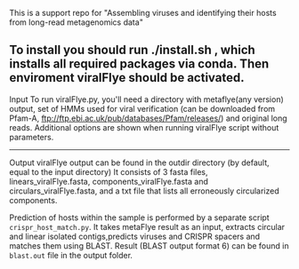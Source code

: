 This is a support repo for "Assembling viruses and identifying their hosts from long-read metagenomics data"

To install you should run ./install.sh , which installs all required packages via conda. Then enviroment viralFlye should be activated.
---
Input
To run viralFlye.py, you'll need a directory with metaflye(any version) output, set of HMMs used for viral verification (can be downloaded from Pfam-A, ftp://ftp.ebi.ac.uk/pub/databases/Pfam/releases/) and original long reads.
Additional options are shown when running viralFlye script without parameters.

---
Output
viralFlye output can be found in the outdir directory (by default, equal to the input directory)
It consists of 3 fasta files, linears_viralFlye.fasta, components_viralFlye.fasta and circulars_viralFlye.fasta, and a txt file that lists all erroneously circularized components.


Prediction of hosts within the sample is performed by a separate script `crispr_host_match.py`. It takes metaFlye result as an input, extracts circular and linear isolated contigs,predicts viruses and CRISPR spacers and matches them using BLAST. Result (BLAST output format 6) can be found in `blast.out` file in the output folder.
